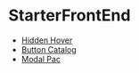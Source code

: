 # StarterFrontEnd

- [Hidden Hover](https://srhiulli.github.io/StarterFrontEnd/HiddenHover/)
- [Button Catalog](https://srhiulli.github.io/StarterFrontEnd/buttonCatalog/)
- [Modal Pac](https://srhiulli.github.io/StarterFrontEnd/modalPac/)
